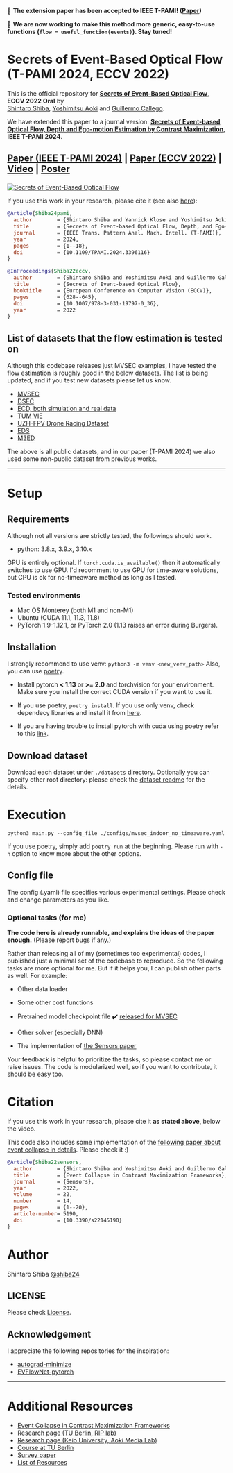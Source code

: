 👀 **The extension paper has been accepted to IEEE T-PAMI! ([Paper](https://doi.org/10.1109/TPAMI.2024.3396116))**

👀 **We are now working to make this method more generic, easy-to-use functions (`flow = useful_function(events)`). Stay tuned!**

# Secrets of Event-Based Optical Flow (T-PAMI 2024, ECCV 2022)

This is the official repository for [**Secrets of Event-Based Optical Flow**](https://arxiv.org/abs/2207.10022), **ECCV 2022 Oral** by  
[Shintaro Shiba](http://shibashintaro.com/), [Yoshimitsu Aoki](https://aoki-medialab.jp/aokiyoshimitsu-en/) and [Guillermo Callego](http://www.guillermogallego.es).

We have extended this paper to a journal version: [**Secrets of Event-based Optical Flow, Depth and Ego-motion Estimation by Contrast Maximization**](https://doi.org/10.1109/TPAMI.2024.3396116), **IEEE T-PAMI 2024**.

 <!-- - [Paper]() 
[[Video](https://youtu.be/nUb2ZRPdbWk)] [[PDF](https://link.springer.com/chapter/10.1007/978-3-031-19797-0_36)]
 [[arXiv](https://arxiv.org/pdf/2207.10022)]
 -->

<h2 align="left">
  
[Paper (IEEE T-PAMI 2024)](https://hal.science/hal-04655247v1/document) | [Paper (ECCV 2022)](https://arxiv.org/pdf/2207.10022) | [Video](https://youtu.be/nUb2ZRPdbWk) | [Poster](docs/img/2024_TPAMI_SecretsOfEVFlow_poster.pdf)
</h2>

[![Secrets of Event-Based Optical Flow](docs/img/secretsevflow_eccv22.jpg)](https://youtu.be/nUb2ZRPdbWk)


If you use this work in your research, please cite it (see also [here](#citation)):

```bibtex
@Article{Shiba24pami,
  author        = {Shintaro Shiba and Yannick Klose and Yoshimitsu Aoki and Guillermo Gallego},
  title         = {Secrets of Event-based Optical Flow, Depth, and Ego-Motion by Contrast Maximization},
  journal       = {IEEE Trans. Pattern Anal. Mach. Intell. (T-PAMI)},
  year          = 2024,
  pages         = {1--18},
  doi           = {10.1109/TPAMI.2024.3396116}
}

@InProceedings{Shiba22eccv,
  author        = {Shintaro Shiba and Yoshimitsu Aoki and Guillermo Gallego},
  title         = {Secrets of Event-based Optical Flow},
  booktitle     = {European Conference on Computer Vision (ECCV)},
  pages         = {628--645},
  doi           = {10.1007/978-3-031-19797-0_36},
  year          = 2022
}
```

## **List of datasets that the flow estimation is tested on**

Although this codebase releases just MVSEC examples,
I have tested the flow estimation is roughly good in the below datasets.
The list is being updated, and if you test new datasets please let us know.

- [MVSEC](https://daniilidis-group.github.io/mvsec/)
- [DSEC](https://dsec.ifi.uzh.ch/dsec-datasets/download/)
- [ECD, both simulation and real data](http://rpg.ifi.uzh.ch/davis_data.html)
- [TUM VIE](https://cvg.cit.tum.de/data/datasets/visual-inertial-event-dataset)
- [UZH-FPV Drone Racing Dataset](https://fpv.ifi.uzh.ch/)
- [EDS](https://rpg.ifi.uzh.ch/eds.html#dataset)
- [M3ED](https://m3ed.io/)

The above is all public datasets, and in our paper (T-PAMI 2024) we also used some non-public dataset from previous works.

-------
# Setup

## Requirements

Although not all versions are strictly tested, the followings should work.

- python: 3.8.x, 3.9.x, 3.10.x

GPU is entirely optional.
If `torch.cuda.is_available()` then it automatically switches to use GPU.
I'd recomment to use GPU for time-aware solutions, but CPU is ok for no-timeaware method as long as I tested.

### Tested environments

- Mac OS Monterey (both M1 and non-M1)
- Ubuntu (CUDA 11.1, 11.3, 11.8)
- PyTorch 1.9-1.12.1, or PyTorch 2.0 (1.13 raises an error during Burgers).

## Installation

I strongly recommend to use venv: `python3 -m venv <new_venv_path>`
Also, you can use [poetry]().

- Install pytorch **< 1.13** or **>= 2.0** and torchvision for your environment. Make sure you install the correct CUDA version if you want to use it.

- If you use poetry, `poetry install`. If you use only venv, check dependecy libraries and install it from [here](./pyproject.toml).

- If you are having trouble to install pytorch with cuda using poetry refer to this [link](https://github.com/python-poetry/poetry/issues/6409). 

## Download dataset

Download each dataset under `./datasets` directory.
Optionally you can specify other root directory:
please check the [dataset readme](./datasets/README.md) for the details.

# Execution

```shell
python3 main.py --config_file ./configs/mvsec_indoor_no_timeaware.yaml
```

If you use poetry, simply add `poetry run` at the beginning.
Please run with `-h` option to know more about the other options.

## Config file

The config (.yaml) file specifies various experimental settings.
Please check and change parameters as you like.

### Optional tasks (for me)

**The code here is already runnable, and explains the ideas of the paper enough.** (Please report bugs if any.)

Rather than releasing all of my (sometimes too experimental) codes,
I published just a minimal set of the codebase to reproduce.
So the following tasks are more optional for me.
But if it helps you, I can publish other parts as well. For example:

 - Other data loader

 - Some other cost functions

 - Pretrained model checkpoint file ✔️ [released for MVSEC](https://drive.google.com/file/d/13m-waAt5X0C7f0JLBwb6KAApYxgXoA2J/view?usp=sharing)

 - Other solver (especially DNN)

 - The implementation of [the Sensors paper]((https://www.mdpi.com/1424-8220/22/14/5190))

Your feedback is helpful to prioritize the tasks, so please contact me or raise issues.
The code is modularized well, so if you want to contribute, it should be easy too.

# Citation

If you use this work in your research, please cite it **as stated above**, below the video.

This code also includes some implementation of the [following paper about event collapse in details](https://www.mdpi.com/1424-8220/22/14/5190).
Please check it :)

```bibtex
@Article{Shiba22sensors,
  author        = {Shintaro Shiba and Yoshimitsu Aoki and Guillermo Gallego},
  title         = {Event Collapse in Contrast Maximization Frameworks},
  journal       = {Sensors},
  year          = 2022,
  volume        = 22,
  number        = 14,
  pages         = {1--20},
  article-number= 5190,
  doi           = {10.3390/s22145190}
}
```

# Author

Shintaro Shiba [@shiba24](https://github.com/shiba24)

## LICENSE

Please check [License](./LICENSE).

## Acknowledgement

I appreciate the following repositories for the inspiration:

- [autograd-minimize](https://github.com/brunorigal/autograd-minimize)
- [EVFlowNet-pytorch](https://github.com/CyrilSterling/EVFlowNet-pytorch)

-------
# Additional Resources

* [Event Collapse in Contrast Maximization Frameworks](https://github.com/tub-rip/event_collapse)
* [Research page (TU Berlin, RIP lab)](https://sites.google.com/view/guillermogallego/research/event-based-vision)
* [Research page (Keio University, Aoki Media Lab)](https://aoki-medialab.jp/home-en/)
* [Course at TU Berlin](https://sites.google.com/view/guillermogallego/teaching/event-based-robot-vision)
* [Survey paper](http://rpg.ifi.uzh.ch/docs/EventVisionSurvey.pdf)
* [List of Resources](https://github.com/uzh-rpg/event-based_vision_resources)
